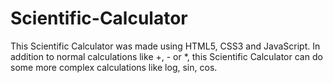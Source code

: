 # Scientific-Calculator
This Scientific Calculator was made using HTML5, CSS3 and JavaScript.
In addition to normal calculations like +, - or *, this Scientific Calculator can do some more complex calculations like log, sin, cos.
